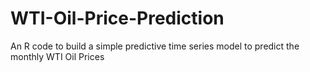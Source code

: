 # WTI-Oil-Price-Prediction
An R code to build a simple predictive time series model to predict the monthly WTI Oil Prices
